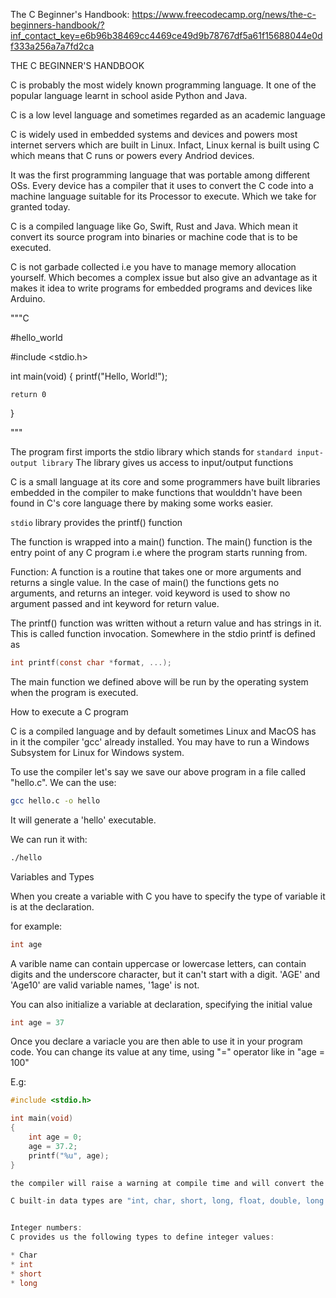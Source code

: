 The C Beginner's Handbook: https://www.freecodecamp.org/news/the-c-beginners-handbook/?inf_contact_key=e6b96b38469cc4469ce49d9b78767df5a61f15688044e0df333a256a7a7fd2ca

THE C BEGINNER'S HANDBOOK

C is probably the most widely known programming language. It one of the popular language learnt in school aside Python and Java.

C is a low level language and sometimes regarded as an academic language

C is widely used in embedded systems and devices and powers most internet servers which are built in Linux. Infact, Linux kernal is built using C which means that C runs or powers every Andriod devices.

It was the first programming language that was portable among different OSs. Every device has a compiler that it uses to convert the C code into a machine language suitable for its Processor to execute. Which we take for granted today.

C is a compiled language like Go, Swift, Rust and Java. Which mean it convert its source program into binaries or machine code that is to be executed.

C is not garbade collected i.e you have to manage memory allocation yourself. Which becomes a complex issue but also give an advantage as it makes it idea to write programs for embedded programs and devices like Arduino.


"""C

#hello_world

#include <stdio.h>

int main(void)
{
	printf("Hello, World!");
	
	return 0
}

"""

The program first imports the stdio library which stands for ```standard input-output library```
The library gives us access to input/output functions

C is a small language at its core and some programmers have built libraries embedded in the compiler to make functions that woulddn't have been found in C's core language there by making some works easier.

```stdio``` library provides the printf() function

The function is wrapped into a main() function. The main() function is the entry point of any C program i.e where the program starts running from.

Function:
	A function is a routine that takes one or more arguments and returns a single value. In the case of main() the functions gets no arguments, and returns an integer. void keyword is used to show no argument passed and int keyword for return value.
	
The printf() function was written without a return value and has strings in it. This is called function invocation. Somewhere in the stdio printf is defined as

```C
int printf(const char *format, ...);
```

The main function we defined above will be run by the operating system when the program is executed.

How to execute a C program

C is a compiled language and by default sometimes Linux and MacOS has in it the compiler 'gcc' already installed. You may have to run a Windows Subsystem for Linux for Windows system.

To use the compiler let's say we save our above program in a file called "hello.c". We can the use:

```bash
gcc hello.c -o hello
```

It will generate a 'hello' executable.

We can run it with:

```bash
./hello
```


Variables and Types

When you create a variable with C you have to specify the type of variable it is at the declaration. 

for example:

```C
int age
```

A varible name can contain uppercase or lowercase letters, can contain digits and the underscore character, but it can't start with a digit. 'AGE' and 'Age10' are valid variable names, '1age' is not.

You can also initialize a variable at declaration, specifying the initial value

```C
int age = 37
```

Once you declare a variacle you are then able to use it in your program code. You can change its value at any time, using "=" operator like in "age = 100"

E.g:

```C
#include <stdio.h>

int main(void)
{
	int age = 0;
	age = 37.2;
	printf("%u", age);
}

the compiler will raise a warning at compile time and will convert the decimal number to an float value.

C built-in data types are "int, char, short, long, float, double, long doublr". 


Integer numbers:
C provides us the following types to define integer values:

* Char
* int
* short
* long
